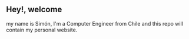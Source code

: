 ## Hey!, welcome

my name is Simón, I'm a Computer Engineer from Chile and this repo will contain my personal website.
